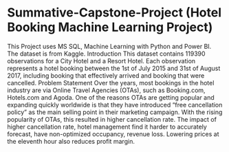 # Summative-Capstone-Project (Hotel Booking Machine Learning Project)

This Project uses MS SQL, Machine Learning with Python and Power BI. The dataset is from Kaggle.  Introduction This dataset contains 119390 observations for a City Hotel and a Resort Hotel. Each observation represents a hotel booking between the 1st of July 2015 and 31st of August 2017, including booking that effectively arrived and booking that were cancelled.  Problem Statement Over the years, most bookings in the hotel industry are via Online Travel Agencies (OTAs), such as Booking.com, Hotels.com and Agoda.  One of the reasons OTAs are getting popular and expanding quickly worldwide is that they have introduced “free cancellation policy” as the main selling point in their marketing campaign. With the rising popularity of OTAs, this resulted in higher cancellation rate.  The impact of higher cancellation rate,  hotel management find it harder to accurately forecast,  have non-optimized occupancy, revenue loss. Lowering prices at the eleventh hour also reduces profit margin.
